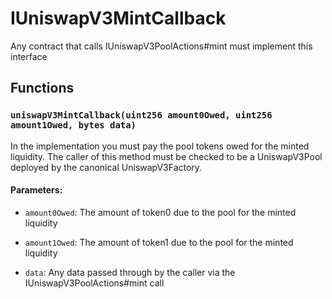 # IUniswapV3MintCallback


Any contract that calls IUniswapV3PoolActions#mint must implement this interface


## Functions

### `uniswapV3MintCallback(uint256 amount0Owed, uint256 amount1Owed, bytes data)`
In the implementation you must pay the pool tokens owed for the minted liquidity.
The caller of this method must be checked to be a UniswapV3Pool deployed by the canonical UniswapV3Factory.


#### Parameters:
- `amount0Owed`: The amount of token0 due to the pool for the minted liquidity

- `amount1Owed`: The amount of token1 due to the pool for the minted liquidity

- `data`: Any data passed through by the caller via the IUniswapV3PoolActions#mint call




